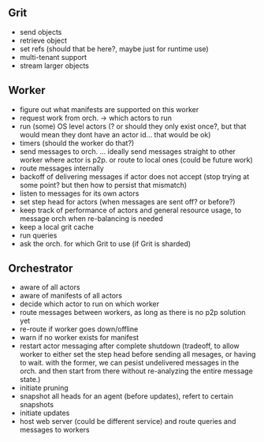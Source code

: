 
## Grit

 - send objects
 - retrieve object
 - set refs (should that be here?, maybe just for runtime use)
 - multi-tenant support
 - stream larger objects


## Worker
 
 - figure out what manifests are supported on this worker
 - request work from orch. -> which actors to run
 - run (some) OS level actors (? or should they only exist once?, but that would mean they dont have an actor id... that would be ok)
 - timers (should the worker do that?)
 - send messages to orch. ... ideally send messages straight to other worker where actor is p2p. or route to local ones (could be future work)
 - route messages internally
 - backoff of delivering messages if actor does not accept (stop trying at some point? but then how to persist that mismatch)
 - listen to messages for its own actors
 - set step head for actors (when messages are sent off? or before?)
 - keep track of performance of actors and general resource usage, to message orch when re-balancing is needed
 - keep a local grit cache
 - run queries
 - ask the orch. for which Grit to use (if Grit is sharded)


## Orchestrator

 - aware of all actors
 - aware of manifests of all actors
 - decide which actor to run on which worker
 - route messages between workers, as long as there is no p2p solution yet
 - re-route if worker goes down/offline
 - warn if no worker exists for manifest
 - restart actor messaging after complete shutdown (tradeoff, to allow worker to either set the step head before sending all mesages, or having to wait. with the former, we can pesist undelivered messages in the orch. and then start from there without re-analyzing the entire message state.)
 - initiate pruning
 - snapshot all heads for an agent (before updates), refert to certain snapshots
 - initiate updates
 - host web server (could be different service) and route queries and messages to workers
